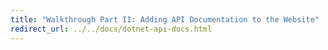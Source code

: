 ```yaml
---
title: "Walkthrough Part II: Adding API Documentation to the Website"
redirect_url: ../../docs/dotnet-api-docs.html
---
```

